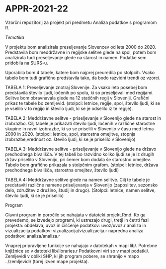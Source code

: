 # APPR-2021-22
Vzorčni repozitorij za projekt pri predmetu Analiza podatkov s programom R.


*Tematika*

V projektu bom analizirala preseljevanje Slovencev od leta 2000 do 2020. Predstavila bom meddržavne in regijske selitve glede na spol, potem bom analizirala tudi preseljevanje glede na starost in namen. Podatke sem pridobila na SURS-u.

Uporabila bom 4 tabele, katere bom najprej preuredila po stolpcih. Vsako tabelo bom tudi grafično predstavila tako, da bodo razvidni trendi oz vzorci. 

TABELA 1: Preseljevanje znotraj Slovenije.
Za vsako leto posebej bom predstavila število ljudi, ločenih po spolu, ki so preseljevali med regijami. Selitve bom obravnavala glede na 12 statičnih regij v Sloveniji.
Grafični prikaz te tabele bo zemljevid.
(stolpci: letnice, regije, spol, število ljudi, ki se je vselilo v to regijo in število ljudi, ki se je odselilo iz te regije).

TABELA 2: Meddržavne selitve - priseljevanje v Slovenijo glede na starost in izobrazbo. Cilj tabele je prikazati število ljudi, ločenih v različne starostne skupine in ravni izobrazbe, ki so se priselili v Slovenijo v času med letma 2000 in 2020. 
(stolpci: letnice, spol, starostna omejitve, stopnja izobrazbe,vrednost oz. število ljudi, ki se je priselilo v Slovenijo)

TABELA 3: Meddržavne selitve - priseljevanje v Slovenijo glede na državo predhodnega bivališča. V tej tabeli bo razvidno koliko ljudi se je iz drugih držav priselilo v Slovenijo, pri čemer bom dodala še starostno omejitev. Tabelo bom grafično prikazala s stolpčnim grafom.
(stolpci: letnice, država predhodnega bivališča, starostna omejitev, število ljudi)

TABELA 4: Meddržavne selitve glede na namen selitve. Cilj te tabele je predstaviti različne namene priseljevanja v Slovenijo (zaposlitev, sezonsko delo, združitev z družino, študij in drugo). 
(Stolpci: letnice, namen selitve, število ljudi, ki se je priselilo)



Program

Glavni program in poročilo se nahajata v datoteki projekt.Rmd. Ko ga prevedemo, se izvedejo programi, ki ustrezajo drugi, tretji in četrti fazi projekta: 
obdelava, uvoz in čiščenje podatkov: uvoz/uvoz.r 
analiza in vizualizacija podatkov: vizualizacija/vizualizacija.r 
napredna analiza podatkov: analiza/analiza.r

Vnaprej pripravljene funkcije se nahajajo v datotekah v mapi lib/. Potrebne knjižnice so v datoteki lib/libraries.r Podatkovni viri so v mapi podatki/. Zemljevidi v obliki SHP, ki jih program pobere, se shranijo v mapo ../zemljevidi/ (torej izven mape projekta).
